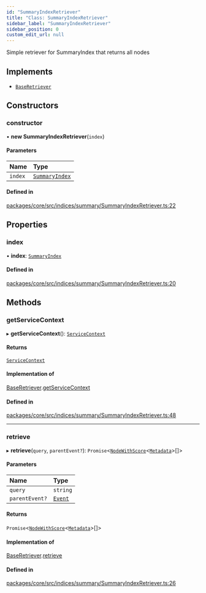 ```yaml
---
id: "SummaryIndexRetriever"
title: "Class: SummaryIndexRetriever"
sidebar_label: "SummaryIndexRetriever"
sidebar_position: 0
custom_edit_url: null
---
```


Simple retriever for SummaryIndex that returns all nodes

## Implements

- [`BaseRetriever`](../interfaces/BaseRetriever.md)

## Constructors

### constructor

• **new SummaryIndexRetriever**(`index`)

#### Parameters

| Name    | Type                              |
| :------ | :-------------------------------- |
| `index` | [`SummaryIndex`](SummaryIndex.md) |

#### Defined in

[packages/core/src/indices/summary/SummaryIndexRetriever.ts:22](https://github.com/run-llama/LlamaIndexTS/blob/f0be933/packages/core/src/indices/summary/SummaryIndexRetriever.ts#L22)

## Properties

### index

• **index**: [`SummaryIndex`](SummaryIndex.md)

#### Defined in

[packages/core/src/indices/summary/SummaryIndexRetriever.ts:20](https://github.com/run-llama/LlamaIndexTS/blob/f0be933/packages/core/src/indices/summary/SummaryIndexRetriever.ts#L20)

## Methods

### getServiceContext

▸ **getServiceContext**(): [`ServiceContext`](../interfaces/ServiceContext.md)

#### Returns

[`ServiceContext`](../interfaces/ServiceContext.md)

#### Implementation of

[BaseRetriever](../interfaces/BaseRetriever.md).[getServiceContext](../interfaces/BaseRetriever.md#getservicecontext)

#### Defined in

[packages/core/src/indices/summary/SummaryIndexRetriever.ts:48](https://github.com/run-llama/LlamaIndexTS/blob/f0be933/packages/core/src/indices/summary/SummaryIndexRetriever.ts#L48)

---

### retrieve

▸ **retrieve**(`query`, `parentEvent?`): `Promise`<[`NodeWithScore`](../interfaces/NodeWithScore.md)<[`Metadata`](../#metadata)\>[]\>

#### Parameters

| Name           | Type                              |
| :------------- | :-------------------------------- |
| `query`        | `string`                          |
| `parentEvent?` | [`Event`](../interfaces/Event.md) |

#### Returns

`Promise`<[`NodeWithScore`](../interfaces/NodeWithScore.md)<[`Metadata`](../#metadata)\>[]\>

#### Implementation of

[BaseRetriever](../interfaces/BaseRetriever.md).[retrieve](../interfaces/BaseRetriever.md#retrieve)

#### Defined in

[packages/core/src/indices/summary/SummaryIndexRetriever.ts:26](https://github.com/run-llama/LlamaIndexTS/blob/f0be933/packages/core/src/indices/summary/SummaryIndexRetriever.ts#L26)
